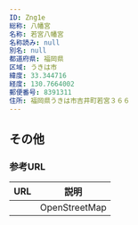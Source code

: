 ```yaml
---
ID: Zng1e
総称: 八幡宮
名称: 若宮八幡宮
名称読み: null
別名: null
都道府県: 福岡県
区域: うきは市
緯度: 33.344716
経度: 130.7664002
郵便番号: 8391311
住所: 福岡県うきは市吉井町若宮３６６
---
```


## その他

### 参考URL

| URL | 説明          |
| --- | ------------- |
|     | OpenStreetMap |
